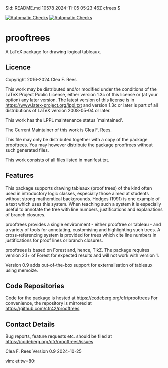 $Id: README.md 10578 2024-11-05 05:23:46Z cfrees $

[![Automatic
Checks](https://github.com/cfr42/prooftrees/actions/workflows/main.yml/badge.svg)](https://github.com/cfr42/prooftrees/actions/workflows/main.yml)
[![Automatic
Checks](https://github.com/cfr42/prooftrees/actions/workflows/main.yml/badge.svg?branch=devel)](https://github.com/cfr42/prooftrees/actions/workflows/main.yml)

# prooftrees

A LaTeX package for drawing logical tableaux.

## Licence

Copyright 2016-2024 Clea F. Rees

This work may be distributed and/or modified under the
conditions of the LaTeX Project Public License, either version 1.3c
of this license or (at your option) any later version.
The latest version of this license is in
https://www.latex-project.org/lppl.txt
and version 1.3c or later is part of all distributions of LaTeX
version 2008-05-04 or later.

This work has the LPPL maintenance status `maintained'.

The Current Maintainer of this work is Clea F. Rees.

This file may only be distributed together with a copy of the package
prooftrees. You may however distribute the package prooftrees without
such generated files.

This work consists of all files listed in manifest.txt.

## Features

This package supports drawing tableaux (proof trees) of the kind often used in
introductory logic classes, especially those aimed at students without strong
mathemtical backgrounds. Hodges (1991) is one example of a text which uses
this system. When teaching such a system it is especially useful to annotate
the tree with line numbers, justifications and explanations of branch
closures. 

prooftrees provides a single environment - either prooftree or tableau - and a
variety of tools for annotating, customising and highlighting such trees. A 
cross-referencing system is provided for trees which cite line numbers in 
justifications for proof lines or branch closures.

prooftrees is based on Forest and, hence, TikZ. The package requires version
2.1+ of Forest for expected results and will not work with version 1.

Version 0.9 adds out-of-the-box support for externalisation of tableaux using
memoize.

## Code Repositories

Code for the package is hosted at 
	https://codeberg.org/cfr/prooftrees
For convenience, the repository is mirrored at
  https://github.com/cfr42/prooftrees

## Contact Details

Bug reports, feature requests etc. should be filed at
  https://codeberg.org/cfr/prooftrees/issues


Clea F. Rees
Version 0.9
2024-10-25

vim: et:tw=80:
